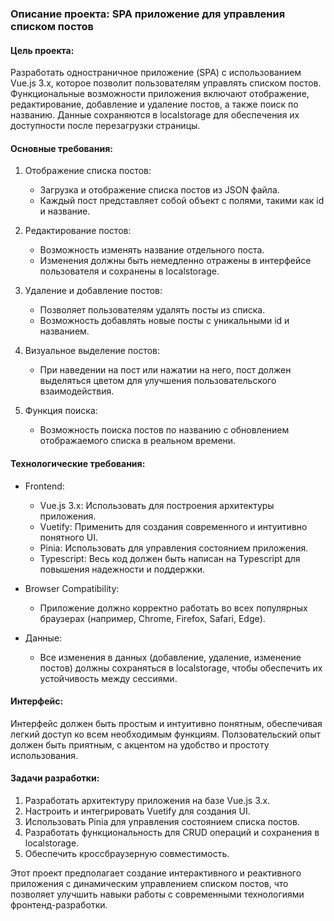 ### Описание проекта: SPA приложение для управления списком постов

#### Цель проекта:
Разработать одностраничное приложение (SPA) с использованием Vue.js 3.x, которое позволит пользователям управлять списком постов. Функциональные возможности приложения включают отображение, редактирование, добавление и удаление постов, а также поиск по названию. Данные сохраняются в localstorage для обеспечения их доступности после перезагрузки страницы.

#### Основные требования:

1. Отображение списка постов:
   - Загрузка и отображение списка постов из JSON файла.
   - Каждый пост представляет собой объект с полями, такими как id и название.

2. Редактирование постов:
   - Возможность изменять название отдельного поста.
   - Изменения должны быть немедленно отражены в интерфейсе пользователя и сохранены в localstorage.

3. Удаление и добавление постов:
   - Позволяет пользователям удалять посты из списка.
   - Возможность добавлять новые посты с уникальными id и названием.

4. Визуальное выделение постов:
   - При наведении на пост или нажатии на него, пост должен выделяться цветом для улучшения пользовательского взаимодействия.

5. Функция поиска:
   - Возможность поиска постов по названию с обновлением отображаемого списка в реальном времени.

#### Технологические требования:

- Frontend: 
  - Vue.js 3.x: Использовать для построения архитектуры приложения.
  - Vuetify: Применить для создания современного и интуитивно понятного UI.
  - Pinia: Использовать для управления состоянием приложения.
  - Typescript: Весь код должен быть написан на Typescript для повышения надежности и поддержки.

- Browser Compatibility:
  - Приложение должно корректно работать во всех популярных браузерах (например, Chrome, Firefox, Safari, Edge).

- Данные:
  - Все изменения в данных (добавление, удаление, изменение постов) должны сохраняться в localstorage, чтобы обеспечить их устойчивость между сессиями.

#### Интерфейс:

Интерфейс должен быть простым и интуитивно понятным, обеспечивая легкий доступ ко всем необходимым функциям. Ползовательский опыт должен быть приятным, с акцентом на удобство и простоту использования.

#### Задачи разработки:

1. Разработать архитектуру приложения на базе Vue.js 3.x.
2. Настроить и интегрировать Vuetify для создания UI.
3. Использовать Pinia для управления состоянием списка постов.
4. Разработать функциональность для CRUD операций и сохранения в localstorage.
5. Обеспечить кроссбраузерную совместимость.

Этот проект предполагает создание интерактивного и реактивного приложения с динамическим управлением списком постов, что позволяет улучшить навыки работы с современными технологиями фронтенд-разработки.